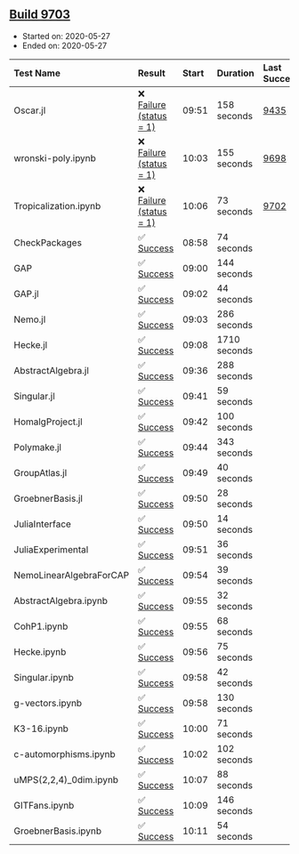 ## [Build 9703](https://oscarci.mathematik.uni-kl.de/job/oscar/9703/)

* Started on: 2020-05-27
* Ended on: 2020-05-27

| Test Name    | Result | Start | Duration | Last Success | First Failure |
|:-------------|:-------|:------|:---------|:-------------|:--------------|
| Oscar.jl | ❌ [Failure (status = 1)](https://oscarci.mathematik.uni-kl.de/job/oscar/9703/artifact/logs/build-9703/Oscar.jl.log) | 09:51 | 158 seconds | [9435](https://oscarci.mathematik.uni-kl.de/job/oscar/9435/) | [9436](https://oscarci.mathematik.uni-kl.de/job/oscar/9436/) |
| wronski-poly.ipynb | ❌ [Failure (status = 1)](https://oscarci.mathematik.uni-kl.de/job/oscar/9703/artifact/logs/build-9703/wronski-poly.ipynb.log) | 10:03 | 155 seconds | [9698](https://oscarci.mathematik.uni-kl.de/job/oscar/9698/) | [9699](https://oscarci.mathematik.uni-kl.de/job/oscar/9699/) |
| Tropicalization.ipynb | ❌ [Failure (status = 1)](https://oscarci.mathematik.uni-kl.de/job/oscar/9703/artifact/logs/build-9703/Tropicalization.ipynb.log) | 10:06 | 73 seconds | [9702](https://oscarci.mathematik.uni-kl.de/job/oscar/9702/) | [9703](https://oscarci.mathematik.uni-kl.de/job/oscar/9703/) |
| CheckPackages | ✅ [Success](https://oscarci.mathematik.uni-kl.de/job/oscar/9703/artifact/logs/build-9703/CheckPackages.log) | 08:58 | 74 seconds |  |  |
| GAP | ✅ [Success](https://oscarci.mathematik.uni-kl.de/job/oscar/9703/artifact/logs/build-9703/GAP.log) | 09:00 | 144 seconds |  |  |
| GAP.jl | ✅ [Success](https://oscarci.mathematik.uni-kl.de/job/oscar/9703/artifact/logs/build-9703/GAP.jl.log) | 09:02 | 44 seconds |  |  |
| Nemo.jl | ✅ [Success](https://oscarci.mathematik.uni-kl.de/job/oscar/9703/artifact/logs/build-9703/Nemo.jl.log) | 09:03 | 286 seconds |  |  |
| Hecke.jl | ✅ [Success](https://oscarci.mathematik.uni-kl.de/job/oscar/9703/artifact/logs/build-9703/Hecke.jl.log) | 09:08 | 1710 seconds |  |  |
| AbstractAlgebra.jl | ✅ [Success](https://oscarci.mathematik.uni-kl.de/job/oscar/9703/artifact/logs/build-9703/AbstractAlgebra.jl.log) | 09:36 | 288 seconds |  |  |
| Singular.jl | ✅ [Success](https://oscarci.mathematik.uni-kl.de/job/oscar/9703/artifact/logs/build-9703/Singular.jl.log) | 09:41 | 59 seconds |  |  |
| HomalgProject.jl | ✅ [Success](https://oscarci.mathematik.uni-kl.de/job/oscar/9703/artifact/logs/build-9703/HomalgProject.jl.log) | 09:42 | 100 seconds |  |  |
| Polymake.jl | ✅ [Success](https://oscarci.mathematik.uni-kl.de/job/oscar/9703/artifact/logs/build-9703/Polymake.jl.log) | 09:44 | 343 seconds |  |  |
| GroupAtlas.jl | ✅ [Success](https://oscarci.mathematik.uni-kl.de/job/oscar/9703/artifact/logs/build-9703/GroupAtlas.jl.log) | 09:49 | 40 seconds |  |  |
| GroebnerBasis.jl | ✅ [Success](https://oscarci.mathematik.uni-kl.de/job/oscar/9703/artifact/logs/build-9703/GroebnerBasis.jl.log) | 09:50 | 28 seconds |  |  |
| JuliaInterface | ✅ [Success](https://oscarci.mathematik.uni-kl.de/job/oscar/9703/artifact/logs/build-9703/JuliaInterface.log) | 09:50 | 14 seconds |  |  |
| JuliaExperimental | ✅ [Success](https://oscarci.mathematik.uni-kl.de/job/oscar/9703/artifact/logs/build-9703/JuliaExperimental.log) | 09:51 | 36 seconds |  |  |
| NemoLinearAlgebraForCAP | ✅ [Success](https://oscarci.mathematik.uni-kl.de/job/oscar/9703/artifact/logs/build-9703/NemoLinearAlgebraForCAP.log) | 09:54 | 39 seconds |  |  |
| AbstractAlgebra.ipynb | ✅ [Success](https://oscarci.mathematik.uni-kl.de/job/oscar/9703/artifact/logs/build-9703/AbstractAlgebra.ipynb.log) | 09:55 | 32 seconds |  |  |
| CohP1.ipynb | ✅ [Success](https://oscarci.mathematik.uni-kl.de/job/oscar/9703/artifact/logs/build-9703/CohP1.ipynb.log) | 09:55 | 68 seconds |  |  |
| Hecke.ipynb | ✅ [Success](https://oscarci.mathematik.uni-kl.de/job/oscar/9703/artifact/logs/build-9703/Hecke.ipynb.log) | 09:56 | 75 seconds |  |  |
| Singular.ipynb | ✅ [Success](https://oscarci.mathematik.uni-kl.de/job/oscar/9703/artifact/logs/build-9703/Singular.ipynb.log) | 09:58 | 42 seconds |  |  |
| g-vectors.ipynb | ✅ [Success](https://oscarci.mathematik.uni-kl.de/job/oscar/9703/artifact/logs/build-9703/g-vectors.ipynb.log) | 09:58 | 130 seconds |  |  |
| K3-16.ipynb | ✅ [Success](https://oscarci.mathematik.uni-kl.de/job/oscar/9703/artifact/logs/build-9703/K3-16.ipynb.log) | 10:00 | 71 seconds |  |  |
| c-automorphisms.ipynb | ✅ [Success](https://oscarci.mathematik.uni-kl.de/job/oscar/9703/artifact/logs/build-9703/c-automorphisms.ipynb.log) | 10:02 | 102 seconds |  |  |
| uMPS(2,2,4)_0dim.ipynb | ✅ [Success](https://oscarci.mathematik.uni-kl.de/job/oscar/9703/artifact/logs/build-9703/uMPS-2-2-4-_0dim.ipynb.log) | 10:07 | 88 seconds |  |  |
| GITFans.ipynb | ✅ [Success](https://oscarci.mathematik.uni-kl.de/job/oscar/9703/artifact/logs/build-9703/GITFans.ipynb.log) | 10:09 | 146 seconds |  |  |
| GroebnerBasis.ipynb | ✅ [Success](https://oscarci.mathematik.uni-kl.de/job/oscar/9703/artifact/logs/build-9703/GroebnerBasis.ipynb.log) | 10:11 | 54 seconds |  |  |
